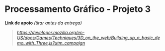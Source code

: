 # Processamento Gráfico - Projeto 3

**Link de apoio** *(tirar antes da entrega)*

> *https://developer.mozilla.org/en-US/docs/Games/Techniques/3D_on_the_web/Building_up_a_basic_demo_with_Three.js?utm_campaign*